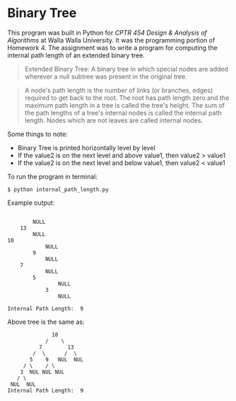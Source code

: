 # Binary Tree

This program was built in Python for *CPTR 454 Design & Analysis of Algorithms* at Walla Walla University. It was the programming portion of Homework 4.
The assignment was to write a program for computing the internal path length of an extended binary tree. 

> Extended Binary Tree: A binary tree in which special nodes are added wherever a null subtree was present in the original tree.

> A node's path length is the number of links (or branches, edges) required to get back to the root. The root has path length zero and the maximum path length in a tree is called the tree's height. The sum of the path lengths of a tree's internal nodes is called the internal path length. Nodes which are not leaves are called internal nodes.


Some things to note:
* Binary Tree is printed horizontally level by level
* If the value2 is on the next level and above value1, then value2 > value1
* If the value2 is on the next level and below value1, then value2 < value1

To run the program in terminal:
```
$ python internal_path_length.py
```

Example output:
```

        NULL
    13
        NULL
10
            NULL
        9
            NULL
    7
            NULL
        5
                NULL
            3
                NULL

Internal Path Length:  9
```
Above tree is the same as:
```
              10
            /    \
          7        13
        /  \      /  \
       5    9   NUL  NUL
     / \    / \
    3  NUL NUL NUL
   / \  
 NUL  NUL 
Internal Path Length:  9
```
